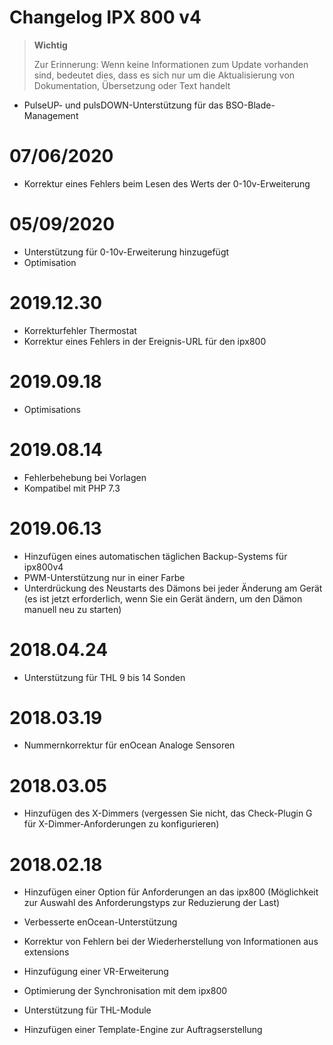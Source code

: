 # Changelog IPX 800 v4

>**Wichtig**
>
>Zur Erinnerung: Wenn keine Informationen zum Update vorhanden sind, bedeutet dies, dass es sich nur um die Aktualisierung von Dokumentation, Übersetzung oder Text handelt

- PulseUP- und pulsDOWN-Unterstützung für das BSO-Blade-Management

# 07/06/2020

- Korrektur eines Fehlers beim Lesen des Werts der 0-10v-Erweiterung

# 05/09/2020

- Unterstützung für 0-10v-Erweiterung hinzugefügt
- Optimisation

# 2019.12.30

- Korrekturfehler Thermostat
- Korrektur eines Fehlers in der Ereignis-URL für den ipx800

# 2019.09.18

- Optimisations

# 2019.08.14

- Fehlerbehebung bei Vorlagen
- Kompatibel mit PHP 7.3

# 2019.06.13

- Hinzufügen eines automatischen täglichen Backup-Systems für ipx800v4
- PWM-Unterstützung nur in einer Farbe
- Unterdrückung des Neustarts des Dämons bei jeder Änderung am Gerät (es ist jetzt erforderlich, wenn Sie ein Gerät ändern, um den Dämon manuell neu zu starten)

# 2018.04.24

-	Unterstützung für THL 9 bis 14 Sonden

# 2018.03.19

-   Nummernkorrektur für enOcean Analoge Sensoren

# 2018.03.05

- 	Hinzufügen des X-Dimmers (vergessen Sie nicht, das Check-Plugin G für X-Dimmer-Anforderungen zu konfigurieren)

#  2018.02.18

-	Hinzufügen einer Option für Anforderungen an das ipx800 (Möglichkeit zur Auswahl des Anforderungstyps zur Reduzierung der Last)

-   Verbesserte enOcean-Unterstützung

-   Korrektur von Fehlern bei der Wiederherstellung von Informationen aus
    extensions

-   Hinzufügung einer VR-Erweiterung

-   Optimierung der Synchronisation mit dem ipx800

-   Unterstützung für THL-Module

-   Hinzufügen einer Template-Engine zur Auftragserstellung
